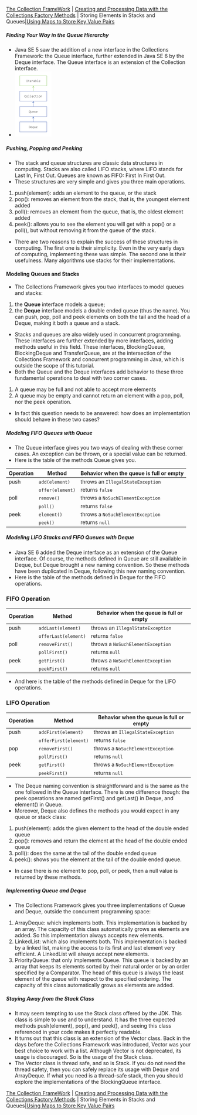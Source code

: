 [The Collection FrameWork](./README.md) |  [Creating and Processing Data with the Collections Factory Methods](./Creating_and_Processing_Data_with_the_Collections_Factory_Methods.md) | Storing Elements in Stacks and Queues|[Using Maps to Store Key Value Pairs](./Using_Maps_to_Store_Key_Value_Pairs.md)
##### Finding Your Way in the Queue Hierarchy
* Java SE 5 saw the addition of a new interface in the Collections Framework: the Queue interface, further extended in Java SE 6 by the Deque interface. The Queue interface is an extension of the Collection interface.
* ![Queue Hierarchy](img/queue-hierarchy.png)
##### Pushing, Popping and Peeking
* The stack and queue structures are classic data structures in computing. Stacks are also called LIFO stacks, where LIFO stands for Last In, First Out. Queues are known as FIFO: First In First Out. 
* These structures are very simple and gives you three main operations.
1. push(element): adds an element to the queue, or the stack 
2. pop(): removes an element from the stack, that is, the youngest element added 
3. poll(): removes an element from the queue, that is, the oldest element added 
4. peek(): allows you to see the element you will get with a pop() or a poll(), but without removing it from the queue of the stack.
* There are two reasons to explain the success of these structures in computing. The first one is their simplicity. Even in the very early days of computing, implementing these was simple. The second one is their usefulness. Many algorithms use stacks for their implementations.

#### Modeling Queues and Stacks
* The Collections Framework gives you two interfaces to model queues and stacks:
1. the **Queue** interface models a queue; 
2. the **Deque** interface models a double ended queue (thus the name). You can push, pop, poll and peek elements on both the tail and the head of a Deque, making it both a queue and a stack.
* Stacks and queues are also widely used in concurrent programming. These interfaces are further extended by more interfaces, adding methods useful in this field. These interfaces, BlockingQueue, BlockingDeque and TransferQueue, are at the intersection of the Collections Framework and concurrent programming in Java, which is outside the scope of this tutorial.
* Both the Queue and the Deque interfaces add behavior to these three fundamental operations to deal with two corner cases.
1. A queue may be full and not able to accept more elements 
2. A queue may be empty and cannot return an element with a pop, poll, nor the peek operation.
* In fact this question needs to be answered: how does an implementation should behave in these two cases?

##### Modeling FIFO Queues with Queue
* The Queue interface gives you two ways of dealing with these corner cases. An exception can be thrown, or a special value can be returned. 
* Here is the table of the methods Queue gives you.

| Operation | Method             | Behavior when the queue is full or empty          |
|-----------|--------------------|--------------------------------------------------|
| push      | `add(element)`      | throws an `IllegalStateException`                |
|           | `offer(element)`    | returns `false`                                  |
| poll      | `remove()`          | throws a `NoSuchElementException`                |
|           | `poll()`            | returns `false`                                  |
| peek      | `element()`         | throws a `NoSuchElementException`                |
|           | `peek()`            | returns `null`                                   |

##### Modeling LIFO Stacks and FIFO Queues with Deque
* Java SE 6 added the Deque interface as an extension of the Queue interface. Of course, the methods defined in Queue are still available in Deque, but Deque brought a new naming convention. So these methods have been duplicated in Deque, following this new naming convention. 
* Here is the table of the methods defined in Deque for the FIFO operations. 

### FIFO Operation

| Operation | Method               | Behavior when the queue is full or empty          |
|-----------|----------------------|--------------------------------------------------|
| push      | `addLast(element)`    | throws an `IllegalStateException`                |
|           | `offerLast(element)`  | returns `false`                                  |
| poll      | `removeFirst()`       | throws a `NoSuchElementException`                |
|           | `pollFirst()`         | returns `null`                                   |
| peek      | `getFirst()`          | throws a `NoSuchElementException`                |
|           | `peekFirst()`         | returns `null`                                   |

* And here is the table of the methods defined in Deque for the LIFO operations.

### LIFO Operation

| Operation | Method               | Behavior when the queue is full or empty          |
|-----------|----------------------|--------------------------------------------------|
| push      | `addFirst(element)`   | throws an `IllegalStateException`                |
|           | `offerFirst(element)` | returns `false`                                  |
| pop       | `removeFirst()`       | throws a `NoSuchElementException`                |
|           | `pollFirst()`         | returns `null`                                   |
| peek      | `getFirst()`          | throws a `NoSuchElementException`                |
|           | `peekFirst()`         | returns `null`                                   |


* The Deque naming convention is straightforward and is the same as the one followed in the Queue interface. There is one difference though: the peek operations are named getFirst() and getLast() in Deque, and element() in Queue. 
* Moreover, Deque also defines the methods you would expect in any queue or stack class:
1. push(element): adds the given element to the head of the double ended queue 
2. pop(): removes and return the element at the head of the double ended queue 
3. poll(): does the same at the tail of the double ended queue 
4. peek(): shows you the element at the tail of the double ended queue.
* In case there is no element to pop, poll, or peek, then a null value is returned by these methods.

##### Implementing Queue and Deque
* The Collections Framework gives you three implementations of Queue and Deque, outside the concurrent programming space:
1. ArrayDeque: which implements both. This implementation is backed by an array. The capacity of this class automatically grows as elements are added. So this implementation always accepts new elements. 
2. LinkedList: which also implements both. This implementation is backed by a linked list, making the access to its first and last element very efficient. A LinkedList will always accept new elements. 
3. PriorityQueue: that only implements Queue. This queue is backed by an array that keeps its elements sorted by their natural order or by an order specified by a Comparator. The head of this queue is always the least element of the queue with respect to the specified ordering. The capacity of this class automatically grows as elements are added.

##### Staying Away from the Stack Class
* It may seem tempting to use the Stack class offered by the JDK. This class is simple to use and to understand. It has the three expected methods push(element), pop(), and peek(), and seeing this class referenced in your code makes it perfectly readable. 
* It turns out that this class is an extension of the Vector class. Back in the days before the Collections Framework was introduced, Vector was your best choice to work with a list. Although Vector is not deprecated, its usage is discouraged. So is the usage of the Stack class. 
* The Vector class is thread safe, and so is Stack. If you do not need the thread safety, then you can safely replace its usage with Deque and ArrayDeque. If what you need is a thread-safe stack, then you should explore the implementations of the BlockingQueue interface.

[The Collection FrameWork](./README.md) |  [Creating and Processing Data with the Collections Factory Methods](./Creating_and_Processing_Data_with_the_Collections_Factory_Methods.md) | Storing Elements in Stacks and Queues|[Using Maps to Store Key Value Pairs](./Using_Maps_to_Store_Key_Value_Pairs.md)